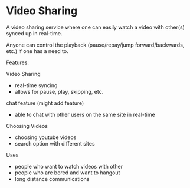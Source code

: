 # Video Sharing
A video sharing service where one can easily watch a video with other(s) synced up in real-time.

Anyone can control the playback (pause/repay/jump forward/backwards, etc.) if one has a need to.

Features:

Video Sharing
  - real-time syncing
  - allows for pause, play, skipping, etc.

chat feature (might add feature)
  - able to chat with other users on the same site in real-time

Choosing Videos
  - choosing youtube videos
  - search option with different sites

Uses
  - people who want to watch videos with other
  - people who are bored and want to hangout
  - long distance communications
